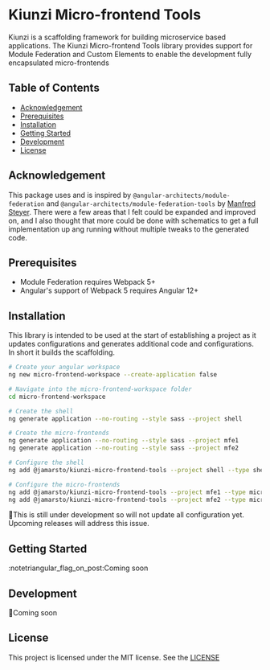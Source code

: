 # Kiunzi Micro-frontend Tools

Kiunzi is a scaffolding framework for building microservice based applications.  The Kiunzi Micro-frontend Tools library provides support for Module Federation and Custom Elements to enable the development fully encapsulated micro-frontends

## Table of Contents

- [Acknowledgement](#cknowledgement)
- [Prerequisites](#prerequisistes)
- [Installation](#installation)
- [Getting Started](#getting-started)
- [Development](#development)
- [License](#license)

## Acknowledgement

This package uses and is inspired by `@angular-architects/module-federation` and `@angular-architects/module-federation-tools` by [Manfred Steyer](https://twitter.com/ManfredStayer). There were a few areas that I felt could be expanded and improved on, and I also thought that more could be done with schematics to get a full implementation up ang running without multiple tweaks to the generated code.

## Prerequisites

- Module Federation requires Webpack 5+
- Angular's support of Webpack 5 requires Angular 12+

## Installation

This library is intended to be used at the start of establishing a project as it updates configurations and generates additional code and configurations.  In short it builds the scaffolding.

```sh
# Create your angular workspace
ng new micro-frontend-workspace --create-application false

# Navigate into the micro-frontend-workspace folder
cd micro-frontend-workspace

# Create the shell
ng generate application --no-routing --style sass --project shell

# Create the micro-frontends
ng generate application --no-routing --style sass --project mfe1
ng generate application --no-routing --style sass --project mfe2

# Configure the shell
ng add @jamarsto/kiunzi-micro-frontend-tools --project shell --type shell --port 8000

# Configure the micro-frontends
ng add @jamarsto/kiunzi-micro-frontend-tools --project mfe1 --type microfrontend --port 8001
ng add @jamarsto/kiunzi-micro-frontend-tools --project mfe2 --type microfrontend --port 8002
```

:triangular_flag_on_post:This is still under development so will not update all configuration yet.  Upcoming releases will address this issue.

## Getting Started

:notetriangular_flag_on_post:Coming soon

## Development

:triangular_flag_on_post:Coming soon

## License

This project is licensed under the MIT license.  See the [LICENSE](https://github.com/jamarsto/kiuni-micro-frondend)
